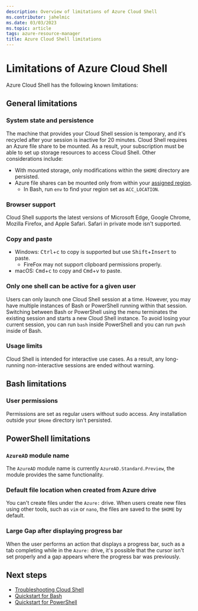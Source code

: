 ```yaml
---
description: Overview of limitations of Azure Cloud Shell
ms.contributor: jahelmic
ms.date: 03/03/2023
ms.topic: article
tags: azure-resource-manager
title: Azure Cloud Shell limitations
---
```

# Limitations of Azure Cloud Shell

Azure Cloud Shell has the following known limitations:

## General limitations

### System state and persistence

The machine that provides your Cloud Shell session is temporary, and it's recycled after your
session is inactive for 20 minutes. Cloud Shell requires an Azure file share to be mounted. As a
result, your subscription must be able to set up storage resources to access Cloud Shell. Other
considerations include:

- With mounted storage, only modifications within the `$HOME` directory are persisted.
- Azure file shares can be mounted only from within your [assigned region][01].
  - In Bash, run `env` to find your region set as `ACC_LOCATION`.

### Browser support

Cloud Shell supports the latest versions of Microsoft Edge, Google Chrome, Mozilla Firefox, and
Apple Safari. Safari in private mode isn't supported.

### Copy and paste

- Windows: <kbd>Ctrl</kbd>+<kbd>c</kbd> to copy is supported but use
  <kbd>Shift</kbd>+<kbd>Insert</kbd> to paste.
  - FireFox may not support clipboard permissions properly.
- macOS: <kbd>Cmd</kbd>+<kbd>c</kbd> to copy and <kbd>Cmd</kbd>+<kbd>v</kbd> to paste.

### Only one shell can be active for a given user

Users can only launch one Cloud Shell session at a time. However, you may have multiple instances of
Bash or PowerShell running within that session. Switching between Bash or PowerShell using the menu
terminates the existing session and starts a new Cloud Shell instance. To avoid losing your current
session, you can run `bash` inside PowerShell and you can run `pwsh` inside of Bash.

### Usage limits

Cloud Shell is intended for interactive use cases. As a result, any long-running non-interactive
sessions are ended without warning.

## Bash limitations

### User permissions

Permissions are set as regular users without sudo access. Any installation outside your `$Home`
directory isn't persisted.

## PowerShell limitations

### `AzureAD` module name

The `AzureAD` module name is currently `AzureAD.Standard.Preview`, the module provides the same
functionality.

### Default file location when created from Azure drive

You can't create files under the `Azure:` drive. When users create new files using other tools, such
as `vim` or `nano`, the files are saved to the `$HOME` by default.

### Large Gap after displaying progress bar

When the user performs an action that displays a progress bar, such as a tab completing while in the
`Azure:` drive, it's possible that the cursor isn't set properly and a gap appears where the
progress bar was previously.

## Next steps

- [Troubleshooting Cloud Shell][04]
- [Quickstart for Bash][03]
- [Quickstart for PowerShell][02]

<!-- link references -->
[01]: persisting-shell-storage.md#mount-a-new-clouddrive
[02]: quickstart-powershell.md
[03]: quickstart.md
[04]: troubleshooting.md
